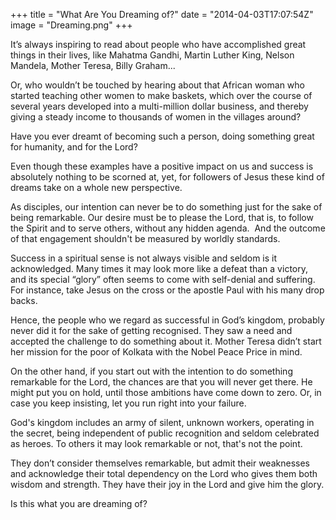 +++
title = "What Are You Dreaming of?"
date = "2014-04-03T17:07:54Z"
image = "Dreaming.png"
+++

It’s always inspiring to read about people who have accomplished great things in their lives, like Mahatma Gandhi, Martin Luther King, Nelson Mandela, Mother Teresa, Billy Graham...

Or, who wouldn’t be touched by hearing about that African woman who started teaching other women to make baskets, which over the course of several years developed into a multi-million dollar business, and thereby giving a steady income to thousands of women in the villages around?

Have you ever dreamt of becoming such a person, doing something great for humanity, and for the Lord?

Even though these examples have a positive impact on us and success is absolutely nothing to be scorned at, yet, for followers of Jesus these kind of dreams take on a whole new perspective.

As disciples, our intention can never be to do something just for the sake of being remarkable. Our desire must be to please the Lord, that is, to follow the Spirit and to serve others, without any hidden agenda.  And the outcome of that engagement shouldn't be measured by worldly standards.

Success in a spiritual sense is not always visible and seldom is it acknowledged. Many times it may look more like a defeat than a victory, and its special “glory” often seems to come with self-denial and suffering. For instance, take Jesus on the cross or the apostle Paul with his many drop backs.

Hence, the people who we regard as successful in God’s kingdom, probably never did it for the sake of getting recognised. They saw a need and accepted the challenge to do something about it. Mother Teresa didn’t start her mission for the poor of Kolkata with the Nobel Peace Price in mind.

On the other hand, if you start out with the intention to do something remarkable for the Lord, the chances are that you will never get there. He might put you on hold, until those ambitions have come down to zero. Or, in case you keep insisting, let you run right into your failure.

God's kingdom includes an army of silent, unknown workers, operating in the secret, being independent of public recognition and seldom celebrated as heroes. To others it may look remarkable or not, that's not the point.

They don’t consider themselves remarkable, but admit their weaknesses and acknowledge their total dependency on the Lord who gives them both wisdom and strength. They have their joy in the Lord and give him the glory.  

 Is this what you are dreaming of?
